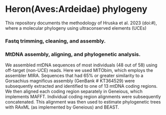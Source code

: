 # Heron(Aves:Ardeidae) phylogeny 

This repository documents the methodology of Hruska et al. 2023 (doi:#), where a molecular phylogeny using ultraconserved elements (UCEs) 

### Fastq trimming, cleaning, and assembly. 

### MtDNA assembly, aligning, and phylogenetic analysis. 

We assembled mtDNA sequences of most individuals (48 out of 58) using off-target (non-UCE) reads. Here we used MITObim, which employs the assembler MIRA. Sequences that had 65% or greater similarity to a Gorsachius magnificus assembly (GenBank # KT364529) were subsequently extracted and identified to one of 13 mtDNA coding regions. We then aligned each coding region separately in Geneious, which implements MAFFT. Individual coding region alignments were subsequently concatenated. This alignment was then used to estimate phylogenetic trees with RAxML (as implemented by Geneious) and BEAST. 



